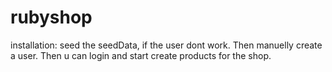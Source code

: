 # rubyshop

installation:
seed the seedData, if the user dont work. Then manuelly create a user.
Then u can login and start create products for the shop.
